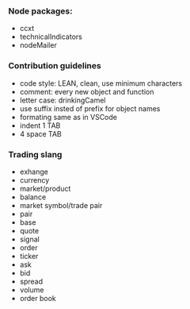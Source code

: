 
### Node packages:
- ccxt
- technicalIndicators  
- nodeMailer

### Contribution guidelines ###

- code style: LEAN, clean, use minimum characters
- comment: every new object and function
- letter case: drinkingCamel
- use suffix insted of prefix for object names
- formating same as in VSCode
- indent 1 TAB
- 4 space TAB

### Trading slang

- exhange
- currency
- market/product
- balance
- market symbol/trade pair
- pair
- base
- quote
- signal
- order
- ticker
- ask
- bid
- spread
- volume
- order book
